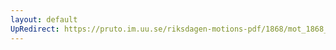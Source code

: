 ```yaml
---
layout: default
UpRedirect: https://pruto.im.uu.se/riksdagen-motions-pdf/1868/mot_1868__ak__156/mot_1868__ak__156-003.pdf
---
```

